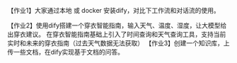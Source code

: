 【作业1】大家通过本地 或 docker 安装dify，对比下工作流和对话流的使用。

【作业2】使用dify搭建一个穿衣智能指南，输入天气、温度、湿度，让大模型给出穿衣建议。
在穿衣智能指南基础上引入了时间查询和天气查询工具，支持当前实时和未来的穿衣指南（过去天气数据无法获取）
【作业3】创建一个知识库，上传一些文档，在dify实现基于文档的问答。
